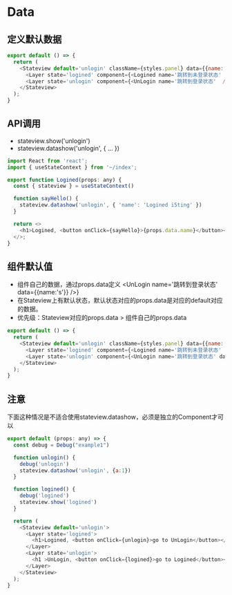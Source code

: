 
# Data


## 定义默认数据

```js
export default () => {
  return (
    <Stateview default='unlogin' className={styles.panel} data={{name: 'defaultname'}}>
      <Layer state='logined' component={<Logined name='跳转到未登录状态'  />} />
      <Layer state='unlogin' component={<UnLogin name='跳转到登录状态'  />} />
    </Stateview>
  );
}
```

## API调用

- stateview.show('unlogin')
- stateview.datashow('unlogin', { ... })

```js
import React from 'react';
import { useStateContext } from '~/index';

export function Logined(props: any) {
  const { stateview } = useStateContext()

  function sayHello() {
    stateview.datashow('unlogin', { 'name': 'Logined i5ting' })
  }

  return <>
    <h1>Logined, <button onClick={sayHello}>{props.data.name}</button></h1>
  </>;
}
```

## 组件默认值

- 组件自己的数据，通过props.data定义 <UnLogin name='跳转到登录状态' data={{name:'s'}} />}
- 在Stateview上有默认状态，默认状态对应的props.data是对应的default对应的数据。
- 优先级：Stateview对应的props.data > 组件自己的props.data

```js
export default () => {
  return (
    <Stateview default='unlogin' className={styles.panel} data={{name: 'defaultname'}}>
      <Layer state='logined' component={<Logined name='跳转到未登录状态'  />} />
      <Layer state='unlogin' component={<UnLogin name='跳转到登录状态' data={{name:'s'}} />} />
    </Stateview>
  );
}
```

## 注意

下面这种情况是不适合使用stateview.datashow，必须是独立的Component才可以

```js
export default (props: any) => {
  const debug = Debug("example1")

  function unlogin() {
    debug('unlogin')
    stateview.datashow('unlogin', {a:1})
  }

  function logined() {
    debug('logined')
    stateview.show('logined')
  }

  return (
    <Stateview default='unlogin'>
      <Layer state='logined'>
        <h1>Logined, <button onClick={unlogin}>go to UnLogin</button></h1>
      </Layer>
      <Layer state='unlogin'>
        <h1 >UnLogin, <button onClick={logined}>go to Logined</button></h1>
      </Layer>
    </Stateview>
  );
}
```
